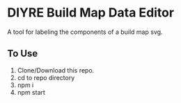 # DIYRE Build Map Data Editor

A tool for labeling the components of a build map svg.

## To Use

1. Clone/Download this repo.
2. cd to repo directory
3. npm i
4. npm start

